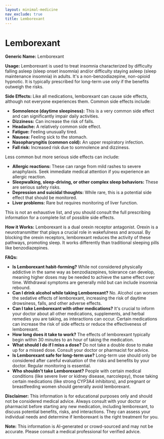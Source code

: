 ```yaml
---
layout: minimal-medicine
nav_exclude: true
title: Lemborexant
---
```


# Lemborexant

**Generic Name:** Lemborexant

**Usage:**  Lemborexant is used to treat insomnia characterized by difficulty falling asleep (sleep onset insomnia) and/or difficulty staying asleep (sleep maintenance insomnia) in adults.  It's a non-benzodiazepine, non-opioid hypnotic.  It is typically prescribed for long-term use only if the benefits outweigh the risks.

**Side Effects:**  Like all medications, lemborexant can cause side effects, although not everyone experiences them.  Common side effects include:

* **Somnolence (daytime sleepiness):** This is a very common side effect and can significantly impair daily activities.
* **Dizziness:** Can increase the risk of falls.
* **Headache:** A relatively common side effect.
* **Fatigue:** Feeling unusually tired.
* **Nausea:** Feeling sick to the stomach.
* **Nasopharyngitis (common cold):**  An upper respiratory infection.
* **Fall risk:** Increased risk due to somnolence and dizziness.

Less common but more serious side effects can include:

* **Allergic reactions:**  These can range from mild rashes to severe anaphylaxis.  Seek immediate medical attention if you experience an allergic reaction.
* **Sleepwalking, sleep-driving, or other complex sleep behaviors:** These are serious safety risks.
* **Depression and suicidal thoughts:**  While rare, this is a potential side effect that should be monitored.
* **Liver problems:**  Rare but requires monitoring of liver function.

This is not an exhaustive list, and you should consult the full prescribing information for a complete list of possible side effects.

**How it Works:** Lemborexant is a dual orexin receptor antagonist.  Orexin is a neurotransmitter that plays a crucial role in wakefulness and arousal. By blocking the orexin receptors, lemborexant reduces the activity of these pathways, promoting sleep.  It works differently than traditional sleeping pills like benzodiazepines.

**FAQs:**

* **Is Lemborexant habit-forming?**  While not considered physically addictive in the same way as benzodiazepines, tolerance can develop, meaning higher doses may be needed to achieve the same effect over time.  Withdrawal symptoms are generally mild but can include insomnia rebound.
* **Can I drink alcohol while taking Lemborexant?** No. Alcohol can worsen the sedative effects of lemborexant, increasing the risk of daytime drowsiness, falls, and other adverse effects.
* **Can I take Lemborexant with other medications?**  It's crucial to inform your doctor about all other medications, supplements, and herbal remedies you are taking, as interactions can occur.  Certain medications can increase the risk of side effects or reduce the effectiveness of lemborexant.
* **How long does it take to work?**  The effects of lemborexant typically begin within 30 minutes to an hour of taking the medication.
* **What should I do if I miss a dose?**  Do not take a double dose to make up for a missed dose.  Consult your doctor or pharmacist for advice.
* **Is Lemborexant safe for long-term use?**  Long-term use should only be considered after careful evaluation of the risks and benefits by your doctor.  Regular monitoring is essential.
* **Who shouldn't take Lemborexant?** People with certain medical conditions (like severe liver or kidney disease, narcolepsy), those taking certain medications (like strong CYP3A4 inhibitors), and pregnant or breastfeeding women should generally avoid lemborexant.


**Disclaimer:** This information is for educational purposes only and should not be considered medical advice.  Always consult with your doctor or pharmacist before starting any new medication, including lemborexant, to discuss potential benefits, risks, and interactions.  They can assess your individual needs and determine if lemborexant is the right treatment for you.


**Note:** This information is AI-generated or crowd-sourced and may not be accurate. Please consult a medical professional for verified advice.